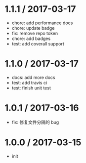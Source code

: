 
1.1.1 / 2017-03-17
==================

  * chore: add performance docs
  * chore: update badge
  * fix: remove repo token
  * chore: add badges
  * test: add coverall support

1.1.0 / 2017-03-17
==================

  * docs: add more docs
  * test: add travis ci
  * test: finish unit test

1.0.1 / 2017-03-16
==================

  * fix: 修复文件分隔的 bug

1.0.0 / 2017-03-15
==================

  * init

